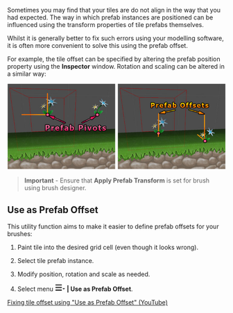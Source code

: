 Sometimes you may find that your tiles are do not align in the way that you had expected.
The way in which prefab instances are positioned can be influenced using the transform
properties of tile prefabs themselves.

Whilst it is generally better to fix such errors using your modelling software, it is
often more convenient to solve this using the prefab offset.

For example, the tile offset can be specified by altering the prefab position property
using the **Inspector** window. Rotation and scaling can be altered in a similar way:

![Illustration of tile offsets and how they can be applied.](../img/brush/offset-rotate-and-scale-prefabs.jpg)

>
> **Important** - Ensure that **Apply Prefab Transform** is set for brush using brush
> designer.
>



## Use as Prefab Offset

This utility function aims to make it easier to define prefab offsets for your brushes:

1. Paint tile into the desired grid cell (even though it looks wrong).

2. Select tile prefab instance.

3. Modify position, rotation and scale as needed.

4. Select menu **![tool menu](../img/menu-button.png) | Use as Prefab Offset**.


[Fixing tile offset using "Use as Prefab Offset" (YouTube)](https://www.youtube.com/watch?v=Ta2Q4ssu_u0)
